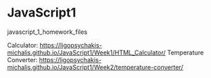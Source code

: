 # JavaScript1
javascript_1_homework_files

Calculator: https://ligopsychakis-michalis.github.io/JavaScript1/Week1/HTML_Calculator/
Temperature Converter: https://ligopsychakis-michalis.github.io/JavaScript1/Week2/temperature-converter/
